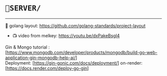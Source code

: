 # ` 📁SERVER/ ` 
---

📃 golang layout: https://github.com/golang-standards/project-layout  
- 📺 video from melkey: https://youtu.be/dxPakeBsgl4

Gin & Mongo tutorial : [<https://www.mongodb.com/developer/products/mongodb/build-go-web-application-gin-mongodb-help-ai/>]  
Deployment: [<https://gin-gonic.com/docs/deployment/>]
on-render: [<https://docs.render.com/deploy-go-gin>]